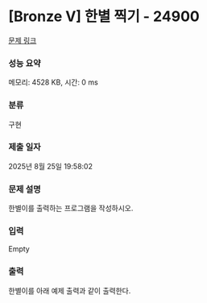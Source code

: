 # [Bronze V] 한별 찍기 - 24900 

[문제 링크](https://www.acmicpc.net/problem/24900) 

### 성능 요약

메모리: 4528 KB, 시간: 0 ms

### 분류

구현

### 제출 일자

2025년 8월 25일 19:58:02

### 문제 설명

<p>한별이를 출력하는 프로그램을 작성하시오.</p>

### 입력 

 Empty

### 출력 

 <p>한별이를 아래 예제 출력과 같이 출력한다.</p>

